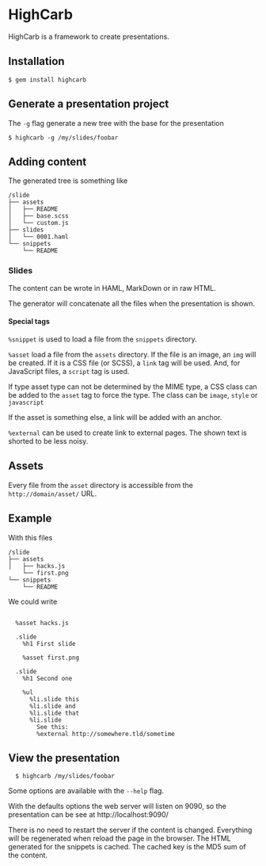 # HighCarb

HighCarb is a framework to create presentations.

## Installation

```
$ gem install highcarb
```

## Generate a presentation project

The `-g` flag generate a new tree with the base for the presentation

```
$ highcarb -g /my/slides/foobar
```

## Adding content

The generated tree is something like

```
/slide
├── assets
│   ├── README
│   ├── base.scss
│   └── custom.js
├── slides
│   └── 0001.haml
└── snippets
    └── README
```

### Slides

The content can be wrote in HAML, MarkDown or in raw HTML.

The generator will concatenate all the files when the presentation is shown.

#### Special tags

`%snippet` is used to load a file from the `snippets` directory.

`%asset` load a file from the `assets` directory. If the file is an image, an `img` will be created. If it is a CSS file (or SCSS), a `link` tag will be used. And, for JavaScript files, a `script` tag is used.

If type asset type can not be determined by the MIME type, a CSS class can be added to the `asset` tag to force the type. The class can be `image`, `style` or `javascript`

If the asset is something else, a link will be added with an anchor.

`%external` can be used to create link to external pages. The shown text is shorted to be less noisy.

## Assets

Every file from the `asset` directory is accessible from the `http://domain/asset/` URL.

## Example

With this files

```
/slide
├── assets
│   ├── hacks.js
    └── first.png
└── snippets
    └── README
```

We could write

```haml

  %asset hacks.js

  .slide
    %h1 First slide
    
    %asset first.png

  .slide
    %h1 Second one

    %ul
      %li.slide this
      %li.slide and
      %li.slide that
      %li.slide
        See this:
        %external http://somewhere.tld/sometime
```

## View the presentation


```
  $ highcarb /my/slides/foobar
```

Some options are available with the `--help` flag.

With the defaults options the web server will listen on 9090, so the presentation can
be see at http://localhost:9090/

There is no need to restart the server if the content is changed. Everything will be regenerated
when reload the page in the browser. The HTML generated for the snippets is cached. The cached key
is the MD5 sum of the content.
